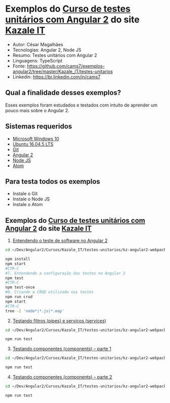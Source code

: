 Exemplos do [Curso de testes unitários com Angular 2](http://kazale.com/curso-testes-unitarios-angular-2/) do site [Kazale IT](http://kazale.com/)
========================
* Autor: César Magalhães
* Tecnologias: Angular 2, Node JS
* Resumo: Testes unitários com Angular 2
* Linguagens: TypeScript
* Fonte: <https://github.com/cams7/exemplos-angular2/tree/master/Kazale_IT/testes-unitarios>
* Linkedin: <https://br.linkedin.com/in/cams7>

Qual a finalidade desses exemplos?
-------------------
Esses exemplos foram estudados e testados com intuíto de aprender um pouco mais sobre o Angular 2.

Sistemas requeridos
-------------------
* [Microsoft Windows 10](https://www.microsoft.com/pt-br/software-download/windows10)
* [Ubuntu 16.04.5 LTS](http://releases.ubuntu.com/16.04/)
* [Git](https://git-scm.com/downloads)
* [Angular 2](https://angular.io/)
* [Node JS](https://nodejs.org/en/)
* [Atom](https://atom.io/)

Para testa todos os exemplos
-------------------
* Instale o Git
* Instale o Node JS
* Instale o Atom

Exemplos do [Curso de testes unitários com Angular 2](http://kazale.com/curso-testes-unitarios-angular-2/) do site [Kazale IT](http://kazale.com/)
-------------------
01. [Entendendo o teste de software no Angular 2](http://kazale.com/curso-testes-unitarios-angular-2-parte-1/)
```sh
cd ~/Dev/Angular2/Cursos/Kazale_IT/testes-unitarios/kz-angular2-webpack-template

npm install
npm start
#CTR-C
#7. Entendendo a configuração dos testes no Angular 2
npm test
#CTR-C
npm test-once
#8. Criando o CRUD utilizado nos testes
npm run crud
npm start
#CTR-C
tree -I 'node*|*.js|*.map'
```
02. [Testando filtros (pipes) e serviços (services)](http://kazale.com/curso-testes-unitarios-angular-2-parte-2)
```sh
cd ~/Dev/Angular2/Cursos/Kazale_IT/testes-unitarios/kz-angular2-webpack-template

npm run test
```
03. [Testando componentes (components) – parte 1](http://kazale.com/curso-testes-unitarios-angular-2-parte-3)
```sh
cd ~/Dev/Angular2/Cursos/Kazale_IT/testes-unitarios/kz-angular2-webpack-template

npm run test
```
04. [Testando componentes (components) – parte 2](http://kazale.com/curso-testes-unitarios-angular-2-parte-4)
```sh
cd ~/Dev/Angular2/Cursos/Kazale_IT/testes-unitarios/kz-angular2-webpack-template

npm run test
```
